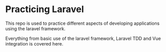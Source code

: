 # Practicing Laravel
This repo is used to practice different aspects of developing applications using the laravel framework.

Everything from basic use of the laravel framework, Laravel TDD and Vue integration is covered here.